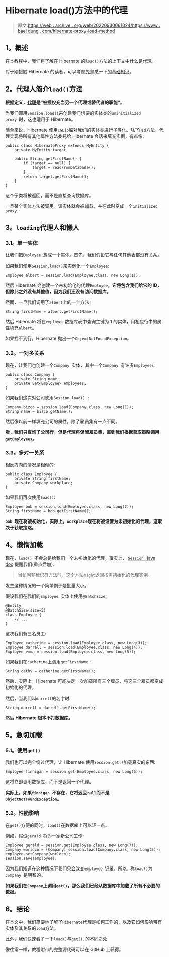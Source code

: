 # Hibernate load()方法中的代理

> 原文:[https://web . archive . org/web/20220930061024/https://www . bael dung . com/hibernate-proxy-load-method](https://web.archive.org/web/20220930061024/https://www.baeldung.com/hibernate-proxy-load-method)

## **1。概述**

在本教程中，我们将了解在 Hibernate 的`load()`方法的上下文中什么是代理。

对于刚接触 Hibernate 的读者，可以考虑先熟悉一下[的基础知识](/web/20221129020801/https://www.baeldung.com/hibernate-4-spring)。

## **2。代理人简介`load()`方法**

**根据定义，[代理](https://web.archive.org/web/20221129020801/https://www.dictionary.com/browse/proxy)是“被授权充当另一个代理或替代者的职能”**。

当我们调用`Session.load()`来创建我们想要的实体类的`uninitialized proxy `时，这也适用于 Hibernate。

简单来说，Hibernate 使用`CGLib`库对我们的实体类进行子类化。除了`@Id`方法，代理实现将所有其他属性方法委托给 Hibernate 会话来填充实例，有点像:

```
public class HibernateProxy extends MyEntity {
    private MyEntity target;

    public String getFirstName() {
        if (target == null) {
            target = readFromDatabase();
        }
        return target.getFirstName();
    }
}
```

这个子类将被返回，而不是直接查询数据库。

一旦某个实体方法被调用，该实体就会被加载，并在此时变成一个`initialized proxy.`

## **3。`loading`代理人和懒人**

### **3.1。单一实体**

让我们把`Employee `想成一个实体。首先，我们假设它与任何其他表都没有关系。

如果我们使用`Session.load()`来实例化一个`Employee`:

```
Employee albert = session.load(Employee.class, new Long(1));
```

然后 Hibernate 会创建一个未初始化的代理`Employee`。**它将包含我们给它的 ID，但除此之外没有其他值，因为我们还没有访问数据库。**

然而，一旦我们调用了`albert`上的一个方法:

```
String firstName = albert.getFirstName();
```

然后 Hibernate 将在`employee` 数据库表中查询主键为 1 的实体，用相应行中的属性填充`albert`。

如果找不到行，Hibernate 抛出一个`ObjectNotFoundException`。

### **3.2。一对多关系**

现在，让我们也创建一个`Company `实体，其中一个`Company `有许多`Employees:`

```
public class Company {
    private String name;
    private Set<Employee> employees;
}
```

如果我们这次对公司使用`Session.load() `:

```
Company bizco = session.load(Company.class, new Long(1));
String name = bizco.getName();
```

然后像以前一样填充公司的属性，除了雇员集有一点不同。

**看，我们只查询了公司行，但是代理将保留雇员集，直到我们根据获取策略调用`getEmployees`。**

### **3.3。多对一关系**

相反方向的情况是相似的:

```
public class Employee {
    private String firstName;
    private Company workplace;
}
```

如果我们再次使用`load()`:

```
Employee bob = session.load(Employee.class, new Long(2));
String firstName = bob.getFirstName();
```

**`bob `现在将被初始化，实际上，`workplace`现在将被设置为未初始化的代理，这取决于获取策略。**

## **4。懒惰加载**

现在，`load() `不会总是给我们一个未初始化的代理。事实上， [`Session ` java doc](https://web.archive.org/web/20221129020801/https://docs.jboss.org/hibernate/orm/3.5/api/org/hibernate/Session.html#load(java.lang.Class,%20java.io.Serializable)) 提醒我们(重点后加):

> 当访问非标识符方法时，这个方法`might`返回按需初始化的代理实例。

发生这种情况的一个简单例子是批量大小。

假设我们在我们的`Employee `实体上使用`@BatchSize`:

```
@Entity
@BatchSize(size=5)
class Employee {
    // ...
}
```

这次我们有三名员工:

```
Employee catherine = session.load(Employee.class, new Long(3));
Employee darrell = session.load(Employee.class, new Long(4));
Employee emma = session.load(Employee.class, new Long(5));
```

如果我们在`catherine`上调用`getFirstName `:

```
String cathy = catherine.getFirstName();
```

然后，实际上，Hibernate 可能决定一次加载所有三个雇员，将这三个雇员都变成初始化的代理。

然后，当我们叫`darrell`的名字时:

```
String darrell = darrell.getFirstName();
```

然后 **Hibernate 根本不打数据库。**

## **5。急切加载**

### **5.1。使用`get()`**

我们也可以完全绕过代理，让 Hibernate 使用`Session.get()`加载真实的东西:

```
Employee finnigan = session.get(Employee.class, new Long(6));
```

这将立即调用数据库，而不是返回一个代理。

**实际上，如果`finnigan `不存在，它将返回`null`而不是`ObjectNotFoundException`。**

### 5.2。性能影响

在`get()`方便的同时，`load()`在数据库上可以轻一点。

例如，假设`gerald `将为一家新公司工作:

```
Employee gerald = session.get(Employee.class, new Long(7));
Company worldco = (Company) session.load(Company.class, new Long(2));
employee.setCompany(worldco);        
session.save(employee);
```

因为我们知道在这种情况下我们只会改变`employee `记录，所以`,` 称`load()`为`Company `是明智的。

**如果我们在`Company`上调用`get()`，那么我们已经从数据库中加载了所有不必要的数据。**

## **6。结论**

在本文中，我们简要地了解了`Hibernate`代理是如何工作的，以及它如何影响带有实体及其关系的`load`方法。

此外，我们快速看了一下`load()`与`get().`的不同之处

像往常一样，教程附带的完整源代码可以在 GitHub 上获得。